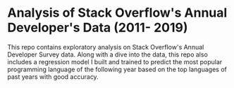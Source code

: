 # Analysis of Stack Overflow's Annual Developer's Data (2011- 2019)

This repo contains exploratory analysis on Stack Overflow's Annual Developer Survey data. 
Along with a dive into the data, this repo also includes a regression model I built and trained to predict the most popular 
programming language of the following year based on the top languages of past years with good accuracy. 
